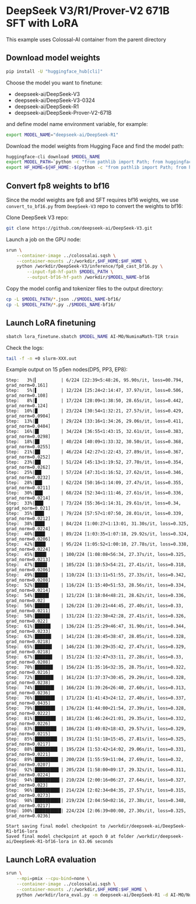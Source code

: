 # DeepSeek V3/R1/Prover-V2 671B SFT with LoRA

This example uses Colossal-AI container from the parent directory

## Download model weights

```bash
pip install -U "huggingface_hub[cli]"
```

Choose the model you want to finetune:

 - deepseek-ai/DeepSeek-V3
 - deepseek-ai/DeepSeek-V3-0324
 - deepseek-ai/DeepSeek-R1
 - deepseek-ai/DeepSeek-Prover-V2-671B

and define model name environment variable, for example:
```bash
export MODEL_NAME="deepseek-ai/DeepSeek-R1"
```

Download the model weights from Hugging Face and find the model path:
```bash
huggingface-cli download $MODEL_NAME
export MODEL_PATH=`python -c "from pathlib import Path; from huggingface_hub import hf_hub_download; print(Path(hf_hub_download('$MODEL_NAME', filename='config.json')).parent)"`
export HF_HOME=${HF_HOME:-$(python -c "from pathlib import Path; from huggingface_hub import hf_hub_download; print(Path(hf_hub_download('$MODEL_NAME', filename='config.json')).parent.parent.parent.parent.parent)")}
```

## Convert fp8 weights to bf16

Since the model weights are fp8 and SFT requires bf16 weights, we use `convert_to_bf16.py` from `DeepSeek-V3` repo to convert the weights to bf16:

Clone DeepSeek V3 repo:
```bash
git clone https://github.com/deepseek-ai/DeepSeek-V3.git
```
Launch a job on the GPU node:
```bash
srun \
    --container-image ../colossalai.sqsh \
    --container-mounts ./:/workdir,$HF_HOME:$HF_HOME \
    python /workdir/DeepSeek-V3/inference/fp8_cast_bf16.py \
        --input-fp8-hf-path $MODEL_PATH \
        --output-bf16-hf-path /workdir/$MODEL_NAME-bf16
```

Copy the model config and tokenizer files to the output directory:
```bash
cp -L $MODEL_PATH/*.json ./$MODEL_NAME-bf16/
cp -L $MODEL_PATH/*.py ./$MODEL_NAME-bf16/
```

## Launch LoRA finetuning

```bash
sbatch lora_finetune.sbatch $MODEL_NAME AI-MO/NuminaMath-TIR train
```
Check the logs:
```bash
tail -f -n +0 slurm-XXX.out
```
Example output on 15 p5en nodes(DP5, PP3, EP8):
```
Step:   3%|▎         | 6/224 [22:39<5:48:26, 95.90s/it, loss=00.794, grad_norm=0.161]
Step:   5%|▌         | 12/224 [25:24<2:14:47, 37.97s/it, loss=0.506, grad_norm=0.108]
Step:   8%|▊         | 17/224 [28:09<1:38:50, 28.65s/it, loss=0.442, grad_norm=0.124]
Step:  10%|█         | 23/224 [30:54<1:32:21, 27.57s/it, loss=0.429, grad_norm=0.0904]
Step:  13%|█▎        | 29/224 [33:16<1:34:26, 29.06s/it, loss=0.411, grad_norm=0.0404]
Step:  16%|█▌        | 34/224 [36:55<1:43:15, 32.61s/it, loss=0.383, grad_norm=0.0298]
Step:  18%|█▊        | 40/224 [40:09<1:33:32, 30.50s/it, loss=0.368, grad_norm=0.0255]
Step:  21%|██        | 46/224 [42:27<1:22:43, 27.89s/it, loss=0.367, grad_norm=0.0252]
Step:  23%|██▎       | 51/224 [45:13<1:19:52, 27.70s/it, loss=0.354, grad_norm=0.0262]
Step:  25%|██▌       | 57/224 [47:31<1:16:52, 27.62s/it, loss=0.346, grad_norm=0.0232]
Step:  28%|██▊       | 62/224 [50:16<1:14:09, 27.47s/it, loss=0.355, grad_norm=0.0211]
Step:  30%|███       | 68/224 [52:34<1:11:46, 27.61s/it, loss=0.336, grad_norm=0.0214]
Step:  33%|███▎      | 73/224 [55:36<1:14:31, 29.61s/it, loss=0.34, ggrad_norm=0.021]
Step:  35%|███▌      | 79/224 [57:57<1:07:50, 28.01s/it, loss=0.339, grad_norm=0.0212]
Step:  38%|███▊      | 84/224 [1:00:27<1:13:01, 31.30s/it, loss=0.325, grad_norm=0.0224]
Step:  40%|███▉      | 89/224 [1:03:35<1:07:18, 29.92s/it, loss=0.324, grad_norm=0.0206]
Step:  42%|████▏     | 95/224 [1:05:52<1:00:10, 27.78s/it, loss=0.338, grad_norm=0.0224]
Step:  45%|████▍     | 100/224 [1:08:08<56:34, 27.37s/it, loss=0.325, grad_norm=0.0213]
Step:  47%|████▋     | 105/224 [1:10:53<54:21, 27.41s/it, loss=0.318, grad_norm=0.0206]
Step:  49%|████▉     | 110/224 [1:13:11<51:55, 27.33s/it, loss=0.342, grad_norm=0.0208]
Step:  52%|█████▏    | 116/224 [1:15:40<51:53, 28.56s/it, loss=0.334, grad_norm=0.0214]
Step:  54%|█████▍    | 121/224 [1:18:04<48:21, 28.62s/it, loss=0.336, grad_norm=0.02]
Step:  56%|█████▋    | 126/224 [1:20:21<44:45, 27.40s/it, loss=0.33, grad_norm=0.0211]
Step:  58%|█████▊    | 131/224 [1:22:38<42:28, 27.41s/it, loss=0.326, grad_norm=0.022]
Step:  61%|██████    | 136/224 [1:25:29<46:47, 31.90s/it, loss=0.344, grad_norm=0.0233]
Step:  63%|██████▎   | 141/224 [1:28:45<38:47, 28.05s/it, loss=0.328, grad_norm=0.0218]
Step:  65%|██████▌   | 146/224 [1:30:29<35:42, 27.47s/it, loss=0.329, grad_norm=0.0218]
Step:  67%|██████▋   | 151/224 [1:32:47<33:11, 27.28s/it, loss=0.33, grad_norm=0.0208]
Step:  70%|██████▉   | 156/224 [1:35:16<32:35, 28.75s/it, loss=0.322, grad_norm=0.0216]
Step:  72%|███████▏  | 161/224 [1:37:37<30:45, 29.29s/it, loss=0.328, grad_norm=0.0238]
Step:  74%|███████▍  | 166/224 [1:39:26<26:40, 27.60s/it, loss=0.313, grad_norm=0.0236]
Step:  76%|███████▋  | 171/224 [1:41:43<24:12, 27.40s/it, loss=0.337, grad_norm=0.0435]
Step:  79%|███████▊  | 176/224 [1:44:00<21:54, 27.39s/it, loss=0.328, grad_norm=0.0222]
Step:  81%|████████  | 181/224 [1:46:24<21:01, 29.35s/it, loss=0.332, grad_norm=0.0226]
Step:  83%|████████▎ | 186/224 [1:49:02<18:43, 29.57s/it, loss=0.329, grad_norm=0.0215]
Step:  85%|████████▌ | 191/224 [1:51:18<15:45, 27.81s/it, loss=0.325, grad_norm=0.0217]
Step:  88%|████████▋ | 195/224 [1:53:42<14:02, 29.06s/it, loss=0.331, grad_norm=0.0221]
Step:  89%|████████▉ | 200/224 [1:55:59<11:04, 27.69s/it, loss=0.32, grad_norm=0.0207]
Step:  92%|█████████▏| 205/224 [1:58:00<09:17, 29.32s/it, loss=0.311, grad_norm=0.0224]
Step:  94%|█████████▍| 210/224 [2:00:16<06:27, 27.64s/it, loss=0.327, grad_norm=0.023]
Step:  96%|█████████▌| 214/224 [2:02:34<04:35, 27.57s/it, loss=0.315, grad_norm=0.0273]
Step:  98%|█████████▊| 219/224 [2:04:50<02:16, 27.38s/it, loss=0.348, grad_norm=0.0217]
Step: 100%|██████████| 224/224 [2:06:39<00:00, 27.30s/it, loss=0.325, grad_norm=0.0236]

Start saving final model checkpoint to /workdir/deepseek-ai/DeepSeek-R1-bf16-lora
Saved final model checkpoint at epoch 0 at folder /workdir/deepseek-ai/DeepSeek-R1-bf16-lora in 63.06 seconds

```

## Launch LoRA evaluation

```bash
srun \
    --mpi=pmix --cpu-bind=none \
    --container-image ../colossalai.sqsh \
    --container-mounts ./:/workdir,$HF_HOME:$HF_HOME \
    python /workdir/lora_eval.py -m deepseek-ai/DeepSeek-R1 -d AI-MO/NuminaMath-TIR
```
